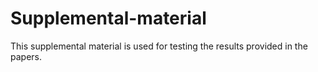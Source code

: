 # Supplemental-material
This supplemental material is used for testing the results provided in the papers.
